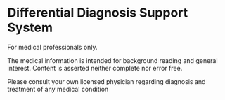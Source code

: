 # Differential Diagnosis Support System

For medical professionals only.

The medical information is intended for background reading and general interest. Content is asserted neither complete nor error free.

Please consult your own licensed physician regarding diagnosis and treatment of any medical condition